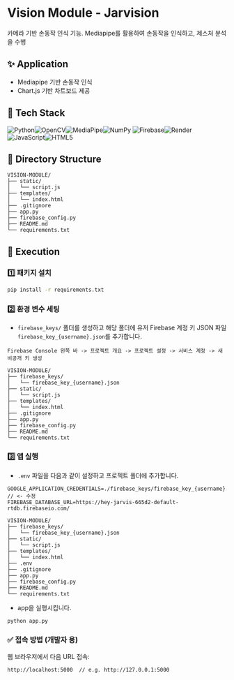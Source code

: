 # Vision Module - Jarvision
카메라 기반 손동작 인식 기능. Mediapipe를 활용하여 손동작을 인식하고, 제스처 분석을 수행

## ✨ Application
- Mediapipe 기반 손동작 인식
- Chart.js 기반 차트보드 제공

## 🔧 Tech Stack

![Python](https://img.shields.io/badge/Python-3776AB?style=for-the-badge&logo=python&logoColor=white)![OpenCV](https://img.shields.io/badge/OpenCV-5C3EE8?style=for-the-badge&logo=opencv&logoColor=white)![MediaPipe](https://img.shields.io/badge/MediaPipe-FE6F61?style=for-the-badge&logo=google&logoColor=white)![NumPy](https://img.shields.io/badge/NumPy-013243?style=for-the-badge&logo=numpy&logoColor=white)
![Firebase](https://img.shields.io/badge/Firebase-FFCA28?style=for-the-badge&logo=firebase&logoColor=black)![Render](https://img.shields.io/badge/Render-46E3B7?style=for-the-badge&logo=render&logoColor=white)![JavaScript](https://img.shields.io/badge/JavaScript-F7DF1E?style=for-the-badge&logo=javascript&logoColor=black)![HTML5](https://img.shields.io/badge/HTML5-E34F26?style=for-the-badge&logo=html5&logoColor=white)

## 📁 Directory Structure
```plaintext
VISION-MODULE/
├── static/
│   └── script.js
├── templates/
│   └── index.html
├── .gitignore
├── app.py
├── firebase_config.py
├── README.md
└── requirements.txt
```

## 🚀 Execution

### 1️⃣ 패키지 설치

```bash
pip install -r requirements.txt
```

### 2️⃣ 환경 변수 세팅

- `firebase_keys/` 폴더를 생성하고 해당 폴더에 유저 Firebase 계정 키 JSON 파일 `firebase_key_{username}.json`를 추가합니다.
```plaintext
Firebase Console 왼쪽 바 -> 프로젝트 개요 -> 프로젝트 설정 -> 서비스 계정 -> 새 비공개 키 생성
```

```plaintext
VISION-MODULE/
├── firebase_keys/
│   └── firebase_key_{username}.json
├── static/
│   └── script.js
├── templates/
│   └── index.html
├── .gitignore
├── app.py
├── firebase_config.py
├── README.md
└── requirements.txt
```

### 3️⃣ 앱 실행

- `.env` 파일을 다음과 같이 설정하고 프로젝트 폴더에 추가합니다.
```env
GOOGLE_APPLICATION_CREDENTIALS=./firebase_keys/firebase_key_{username}.json // <- 수정
FIREBASE_DATABASE_URL=https://hey-jarvis-665d2-default-rtdb.firebaseio.com/
```

```plaintext
VISION-MODULE/
├── firebase_keys/
│   └── firebase_key_{username}.json
├── static/
│   └── script.js
├── templates/
│   └── index.html
├── .env
├── .gitignore
├── app.py
├── firebase_config.py
├── README.md
└── requirements.txt
```

- app을 실행시킵니다.
```bash
python app.py
```

### ✅ 접속 방법 (개발자 용)

웹 브라우저에서 다음 URL 접속:
```bash
http://localhost:5000  // e.g. http://127.0.0.1:5000
```